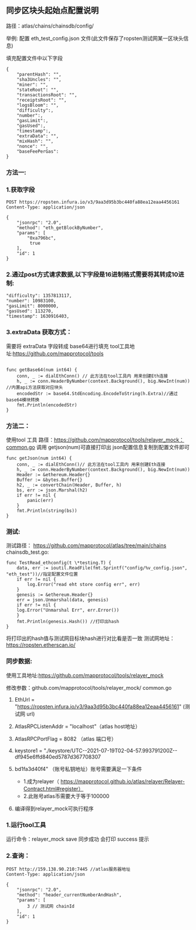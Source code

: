 ## 同步区块头起始点配置说明

路径：atlas/chains/chainsdb/config/

举例: 配置 eth_test_config.json 文件(此文件保存了ropsten测试网某一区块头信息)

填充配置文件中以下字段

```
{
	"parentHash": "",
	"sha3Uncles": "",
	"miner": "",
	"stateRoot": "",
	"transactionsRoot": "",
	"receiptsRoot": "",
	"logsBloom": "",
	"difficulty":,
	"number":,
	"gasLimit":,
	"gasUsed":,
	"timestamp":,
	"extraData": "",
	"mixHash": "",
	"nonce": "",
	"baseFeePerGas":
}
```

### 方法一:

### 1.获取字段

```
POST https://ropsten.infura.io/v3/9aa3d95b3bc440fa88ea12eaa4456161
Content-Type: application/json

{
	"jsonrpc": "2.0",
	"method": "eth_getBlockByNumber",
	"params": [
		"0xa796bc",
		 true
	],
	"id": 1
}
```

### 2.通过post方式请求数据,以下字段是16进制格式需要将其转成10进制:

```
"difficulty": 1357813117,
"number": 10983100,
"gasLimit": 8000000,
"gasUsed": 113270,
"timestamp": 1630916403,
```

### 3.extraData 获取方式：
需要将 extraData 字段转成 base64进行填充
tool工具地址:https://github.com/mapprotocol/tools
```

func getBase64(num int64) {
	conn, _ := dialEthConn() // 此方法在tool工具内 用来创建Eth连接
	h, _ := conn.HeaderByNumber(context.Background(), big.NewInt(num)) //内置api方法获取对应块头
	encodedStr := base64.StdEncoding.EncodeToString(h.Extra)//通过base64模块转换
	fmt.Println(encodedStr)
}
```

### 方法二：

使用tool 工具
路径：https://github.com/mapprotocol/tools/relayer_mock：common.go
调用 getjson(num)可直接打印出 json配置信息复制到配置文件即可
```
func getJson(num int64) {
	conn, _ := dialEthConn()// 此方法在tool工具内 用来创建Eth连接
	h, _ := conn.HeaderByNumber(context.Background(), big.NewInt(num))
	Header := &ethereum.Header{}
	Buffer := &bytes.Buffer{}
	h2, _ := convertChain(Header, Buffer, h)
	bs, err := json.Marshal(h2)
	if err != nil {
		panic(err)
	}
	fmt.Println(string(bs))
}
```
### 测试:
测试路径：
https://github.com/mapprotocol/atlas/tree/main/chains
chainsdb_test.go:

```
func TestRead_ethconfig(t \*testing.T) {
	data, err := ioutil.ReadFile(fmt.Sprintf("config/%v_config.json", "eth_test"))//指定配置文件位置
	if err != nil {
		log.Error("read eht store config err", err)
	}
	genesis := &ethereum.Header{}
	err = json.Unmarshal(data, genesis)
	if err != nil {
	log.Error("Unmarshal Err", err.Error())
	}
	fmt.Println(genesis.Hash()) //打印出hash
}

```
将打印出的hash值与测试网目标块hash进行对比看是否一致
测试网地址：https://ropsten.etherscan.io/

### 同步数据:
使用工具地址:https://github.com/mapprotocol/tools/relayer_mock

修改参数：github.com/mapprotocol/tools/relayer_mock/ common.go
1. EthUrl = "https://ropsten.infura.io/v3/9aa3d95b3bc440fa88ea12eaa4456161" (测试网 url)
2. AtlasRPCListenAddr = "localhost"（atlas host地址）
3. AtlasRPCPortFlag   = 8082       （atlas 端口号）
4. keystore1          = "./keystore/UTC--2021-07-19T02-04-57.993791200Z--df945e6ffd840ed5787d367708307
5. bd1fa3d40f4"  （账号私钥地址）账号需要满足一下条件
    - 1.成为relayer（ https://mapprotocol.github.io/atlas/relayer/Relayer-Contract.html#register）
    - 2.此账号atlas币需要大于等于100000

6. 编译得到relayer_mock可执行程序

### 1.运行tool工具
运行命令：relayer_mock save
同步成功 会打印 success 提示

### 2.查询：

```
POST http://159.138.90.210:7445 //atlas服务器地址
Content-Type: application/json

{
	"jsonrpc": "2.0",
	"method": "header_currentNumberAndHash",
	"params": [
		3 // 测试网 chainId
	],
	"id": 1
}
```

